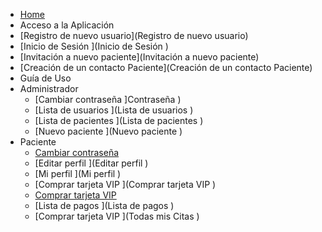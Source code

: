 * [Home](Home)
* Acceso a la Aplicación
 * [Registro de nuevo usuario](Registro de nuevo usuario)
 * [Inicio de Sesión   ](Inicio de Sesión   )
 * [Invitación a nuevo paciente](Invitación a nuevo paciente)
 * [Creación de un contacto Paciente](Creación de un contacto Paciente)
* Guía de Uso
 * Administrador
    * [Cambiar contraseña ]Contraseña )
    * [Lista de usuarios ](Lista de usuarios )
    * [Lista de pacientes ](Lista de pacientes )
    * [Nuevo paciente ](Nuevo paciente )
 * Paciente
    * [Cambiar contraseña ](Contraseña )
    * [Editar perfil ](Editar perfil )
    * [Mi perfil ](Mi perfil )
    * [Comprar tarjeta VIP ](Comprar tarjeta VIP )
    * [Comprar tarjeta VIP ](Agendar )
    * [Lista de pagos ](Lista de pagos )
    * [Comprar tarjeta VIP ](Todas mis Citas )